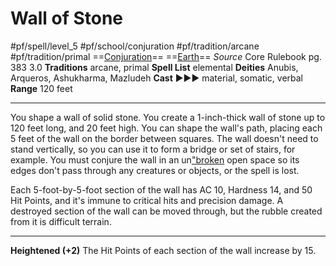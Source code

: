 # Wall of Stone
#pf/spell/level_5 #pf/school/conjuration #pf/tradition/arcane #pf/tradition/primal
==[Conjuration](../../../Traits/Conjuration.md)== ==[Earth](../../../Traits/Earth.md)==
*Source* Core Rulebook pg. 383 3.0
**Traditions** arcane, primal
**Spell List** elemental
**Deities** Anubis, Arqueros, Ashukharma, Mazludeh
**Cast** ►►► material, somatic, verbal
**Range** 120 feet

---
You shape a wall of solid stone. You create a 1-inch-thick wall of stone up to 120 feet long, and 20 feet high. You can shape the wall's path, placing each 5 feet of the wall on the border between squares. The wall doesn't need to stand vertically, so you can use it to form a bridge or set of stairs, for example. You must conjure the wall in an un["broken]("broken) open space so its edges don't pass through any creatures or objects, or the spell is lost.

Each 5-foot-by-5-foot section of the wall has AC 10, Hardness 14, and 50 Hit Points, and it's immune to critical hits and precision damage. A destroyed section of the wall can be moved through, but the rubble created from it is difficult terrain.

<hr>

**Heightened (+2)** The Hit Points of each section of the wall increase by 15.
